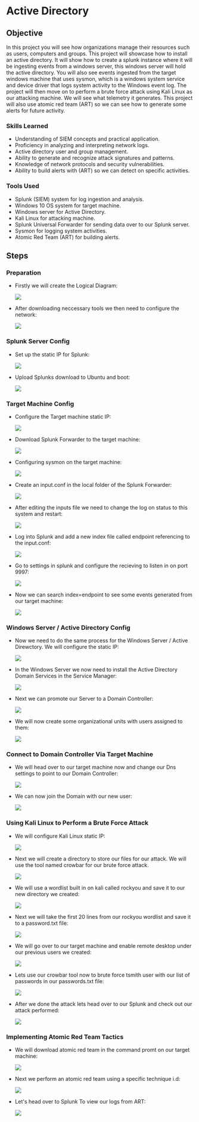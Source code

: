 # Active Directory

## Objective
In this project you will see how organizations manage their resources such as
users, computers and groups. This project will showcase how to install an active 
directory. It will show how to create a splunk instance where it will be 
ingesting events from a windows server, this windows server will hold the active 
directory. You will also see events ingested from the target windows machine that
uses sysmon, which is a windows system service and device driver that logs system 
activity to the Windows event log. The project will then move on to perform a
brute force attack using Kali Linux as our attacking machine. We will see what telemetry 
it generates. This project will also use atomic red team (ART) so we can see how to
generate some alerts for future activity. 



### Skills Learned

- Understanding of SIEM concepts and practical application.
- Proficiency in analyzing and interpreting network logs.
- Active directory user and group management.
- Ability to generate and recognize attack signatures and patterns.
- Knowledge of network protocols and security vulnerabilities.
- Ability to build alerts with (ART) so we can detect on specific activities.


### Tools Used

- Splunk (SIEM) system for log ingestion and analysis.
- Windows 10 OS system for target machine.
- Windows server for Active Directory.
- Kali Linux for attacking machine.
- Splunk Universal Forwarder for sending data over to our Splunk server.
- Sysmon for logging system activities.
- Atomic Red Team (ART) for building alerts.
  
## Steps

### Preparation

- Firstly we will create the Logical Diagram:

    <a href="https://github.com/FrancisDunne/Active_Directory/blob/main/Diagram.pdf" download>
      <img src="https://img.shields.io/badge/-Logical%20Diagram-0000FF?style=for-the-badge" />
    </a>


- After downloading neccessary tools we then need to configure the network:

   <a href="https://github.com/FrancisDunne/Active_Directory/blob/main/Nat%20Network%20setup.png">
      <img src="https://img.shields.io/badge/-NAT%20Network%20Setup-0000FF?style=for-the-badge" />
    </a>

### Splunk Server Config

- Set up the static IP for Splunk:

    <a href="https://github.com/FrancisDunne/Active_Directory/blob/main/Static%20IP%20for%20Splunk.png">
        <img src="https://img.shields.io/badge/-Static%20IP%20for%20Splunk%20Server-0000FF?style=for-the-badge" />
    </a>


- Upload Splunks download to Ubuntu and boot:

    <a href="https://github.com/FrancisDunne/Active_Directory/blob/main/Upload%20Splunk%20to%20Ubuntu%20server.png">
        <img src="https://img.shields.io/badge/-Upload%20Splunk%20to%20Ubuntu%20server-0000FF?style=for-the-badge" />
    </a>

### Target Machine Config

- Configure the Target machine static IP:

    <a href="https://github.com/FrancisDunne/Active_Directory/blob/main/Configure%20Target%20machines%20static%20IP.png">
        <img src="https://img.shields.io/badge/-Target%20Machine%20static%20IP-0000FF?style=for-the-badge" />
    </a>


- Download Splunk Forwarder to the target machine:

    <a href="https://github.com/FrancisDunne/Active_Directory/blob/main/Download%20the%20splunk%20forwarder%20on%20target%20machine.png">
        <img src="https://img.shields.io/badge/-Downloaded%20Splunk%20Forwarder-0000FF?style=for-the-badge" />
    </a>


- Configuring sysmon on the target machine:

    <a href="https://github.com/FrancisDunne/Active_Directory/blob/main/Sysmon%20Download.png">
        <img src="https://img.shields.io/badge/-Sysmon%20Download-0000FF?style=for-the-badge" />
    </a>


 - Create an input.conf in the local folder of the Splunk Forwarder:

    <a href="https://github.com/FrancisDunne/Active_Directory/blob/main/Edit%20the%20input%20file.png">
        <img src="https://img.shields.io/badge/-Edit%20the%20input%20file-0000FF?style=for-the-badge" />
    </a>


- After editing the inputs file we need to change the log on status to this system and restart:

    <a href="https://github.com/FrancisDunne/Active_Directory/blob/main/Change%20log%20on%20from%20This%20account%20to%20Local%20system%20account.png">
        <img src="https://img.shields.io/badge/-Change%20log%20on%20from%20This%20account%20to%20Local%20system%20account-0000FF?style=for-the-badge" />
    </a>


- Log into Splunk and add a new index file called endpoint referencing to the input.conf:

    <a href="https://github.com/FrancisDunne/Active_Directory/blob/main/Create%20endpoint%20in%20indexes.png">
        <img src="https://img.shields.io/badge/-Create%20endpoint%20in%20indexes-0000FF?style=for-the-badge" />
    </a>


- Go to settings in splunk and configure the recieving to listen in on port 9997:

    <a href="https://github.com/FrancisDunne/Active_Directory/blob/main/Configure%20recieving%20to%20port%209997.png">
        <img src="https://img.shields.io/badge/-Configure%20receiving%20to%20port%209997-0000FF?style=for-the-badge" />
    </a>


- Now we can search index=endpoint to see some events generated from our target machine:

    <a href="https://github.com/FrancisDunne/Active_Directory/blob/main/Search%20index%3Dendpoint%20in%20the%20search%20bar%20in%20splunk.png">
        <img src="https://img.shields.io/badge/-Search%20index%3Dendpoint%20in%20the%20search%20bar%20in%20Splunk-0000FF?style=for-the-badge" />
    </a>

### Windows Server / Active Directory Config

- Now we need to do the same process for the Windows Server / Active Direwctory. We will configure the static IP:

    <a href="https://github.com/FrancisDunne/Active_Directory/blob/main/Configure%20Windows%20Server%20Active%20Directory%20Static%20IP.png">
        <img src="https://img.shields.io/badge/-Configure%20Windows%20Server%20Active%20Directory%20Static%20IP-0000FF?style=for-the-badge" />
    </a>


- In the Windows Server we now need to install the Active Directory Domain Services in the Service Manager:

    <a href="https://github.com/FrancisDunne/Active_Directory/blob/main/Install%20Active%20Directory%20Domain%20Services.png">
        <img src="https://img.shields.io/badge/-Install%20Active%20Directory%20Domain%20Services-0000FF?style=for-the-badge" />
    </a>


- Next we can promote our Server to a Domain Controller:

    <a href="https://github.com/FrancisDunne/Active_Directory/blob/main/Promote%20the%20Windows%20Server%20to%20a%20Domain%20Controller.png">
        <img src="https://img.shields.io/badge/-Promote%20the%20Windows%20Server%20to%20a%20Domain%20Controller-0000FF?style=for-the-badge" />
    </a>


- We will now create some organizational units with users assigned to them:

    <a href="https://github.com/FrancisDunne/Active_Directory/blob/main/Create%20an%20organizational%20unit%20and%20unit.png">
        <img src="https://img.shields.io/badge/-Create%20an%20organizational%20unit%20and%20unit-0000FF?style=for-the-badge" />
    </a>

### Connect to Domain Controller Via Target Machine

- We will head over to our target machine now and change our Dns settings to point to our Domain Controller:

    <a href="https://github.com/FrancisDunne/Active_Directory/blob/main/Change%20Dns%20setting%20on%20Windows%20target%20.png">
        <img src="https://img.shields.io/badge/-Change%20DNS%20setting%20on%20Windows%20target-0000FF?style=for-the-badge" />
    </a>


- We can now join the Domain with our new user:

    <a href="https://github.com/FrancisDunne/Active_Directory/blob/main/Join%20the%20domain%20with%20the%20new%20user.png">
        <img src="https://img.shields.io/badge/-Join%20the%20domain%20with%20the%20new%20user-0000FF?style=for-the-badge" />
    </a>


### Using Kali Linux to Perform a Brute Force Attack

- We will configure Kali Linux static IP:

    <a href="https://github.com/FrancisDunne/Active_Directory/blob/main/Setting%20Kali%20Linux%20Static%20IP.png">
        <img src="https://img.shields.io/badge/-Setting%20Kali%20Linux%20Static%20IP-0000FF?style=for-the-badge" />
    </a>


- Next we will create a directory to store our files for our attack.
  We will use the tool named crowbar for our brute force attack.

    <a href="https://github.com/FrancisDunne/Active_Directory/blob/main/Install%20Crowbar.png">
      <img src="https://img.shields.io/badge/-Install%20Crowbar-0000FF?style=for-the-badge" />
    </a>


- We will use a wordlist built in on kali called rockyou and save it to our new directory we created:

    <a href="https://github.com/FrancisDunne/Active_Directory/blob/main/Rockyou.png">
      <img src="https://img.shields.io/badge/-Rockyou-0000FF?style=for-the-badge" />
    </a>


- Next we will take the first 20 lines from our rockyou wordlist and save it to a password.txt file:

    <a href="https://github.com/FrancisDunne/Active_Directory/blob/main/Save%2020%20lines%20to%20a%20password.txt%20file.png">
      <img src="https://img.shields.io/badge/-Save%2020%20lines%20to%20a%20password.txt%20file-0000FF?style=for-the-badge" />
    </a>


- We will go over to our target machine and enable remote desktop under our previous users we created:

    <a href="https://github.com/FrancisDunne/Active_Directory/blob/main/Enable%20remote%20desktop.png">
      <img src="https://img.shields.io/badge/-Enable%20remote%20desktop-0000FF?style=for-the-badge" />
    </a>


- Lets use our crowbar tool now to brute force tsmith user with our list of passwords in our passwords.txt file:

    <a href="https://github.com/FrancisDunne/Active_Directory/blob/main/Use%20crowbar%20to%20bruteforce%20tsmith%20user%20with%20password.txt%20file.png">
      <img src="https://img.shields.io/badge/-Use%20crowbar%20to%20bruteforce%20tsmith%20user%20with%20password.txt%20file-0000FF?style=for-the-badge" />
    </a>


- After we done the attack lets head over to our Splunk and check out our attack performed:

    <a href="https://github.com/FrancisDunne/Active_Directory/blob/main/Analyzing%20our%20tsmith%20attack%20on%20Splunk.png">
      <img src="https://img.shields.io/badge/-Analyzing%20our%20tsmith%20attack%20on%20Splunk-0000FF?style=for-the-badge" />
    </a>


### Implementing Atomic Red Team Tactics

- We will download atomic red team in the command promt on our target machine:

    <a href="https://github.com/FrancisDunne/Active_Directory/blob/main/Install%20Atomic%20Red%20Team.png">
      <img src="https://img.shields.io/badge/-Install%20Atomic%20Red%20Team-0000FF?style=for-the-badge" />
    </a>


- Next we perform an atomic red team using a specific technique i.d:

    <a href="https://github.com/FrancisDunne/Active_Directory/blob/main/Performing%20atomic%20red%20team%20.png">
      <img src="https://img.shields.io/badge/-Performing%20atomic%20red%20team-0000FF?style=for-the-badge" />
    </a>


- Let's head over to Splunk To view our logs from ART:

    <a href="https://github.com/FrancisDunne/Active_Directory/blob/main/Viewing%20atomic%20red%20team%20logs%20in%20splunk.png">
      <img src="https://img.shields.io/badge/-Viewing%20atomic%20red%20team%20logs%20in%20splunk-0000FF?style=for-the-badge" />
    </a>

























